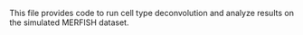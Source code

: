 This file provides code to run cell type deconvolution and analyze results on the simulated MERFISH dataset.
